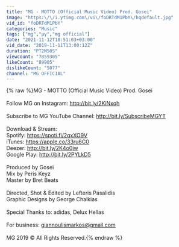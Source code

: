 ```yaml
---
title: "MG - MOTTO (Official Music Video) Prod. Gosei"
image: "https:\/\/i.ytimg.com\/vi\/foDRTdM1PbY\/hqdefault.jpg"
vid_id: "foDRTdM1PbY"
categories: "Music"
tags: ["mg","μγ","mg official"]
date: "2021-11-12T18:51:03+03:00"
vid_date: "2019-11-11T13:00:12Z"
duration: "PT2M50S"
viewcount: "7859305"
likeCount: "89905"
dislikeCount: "5077"
channel: "MG OFFICIAL"
---
```

{% raw %}MG - MOTTO (Official Music Video) Prod. Gosei<br /><br />Follow MG on Instagram: <a rel="nofollow" target="blank" href="http://bit.ly/2KiNxqh">http://bit.ly/2KiNxqh</a><br /><br />Subscribe to MG YouTube Channel: <a rel="nofollow" target="blank" href="http://bit.ly/SubscribeMGYT">http://bit.ly/SubscribeMGYT</a><br /><br />Download &amp; Stream:<br />Spotify: <a rel="nofollow" target="blank" href="https://spoti.fi/2qxXO9V">https://spoti.fi/2qxXO9V</a><br />iTunes: <a rel="nofollow" target="blank" href="https://apple.co/33ru6C0">https://apple.co/33ru6C0</a><br />Deezer: <a rel="nofollow" target="blank" href="http://bit.ly/2K4o0jw">http://bit.ly/2K4o0jw</a><br />Google Play: <a rel="nofollow" target="blank" href="http://bit.ly/2PYLkD5">http://bit.ly/2PYLkD5</a><br /><br />Produced by Gosei<br />Mix by Peris Keyz<br />Master by Bret Beats<br /><br />Directed, Shot &amp; Edited by Lefteris Pasalidis<br />Graphic Designs by George Chalkias<br /><br />Special Thanks to: adidas, Delux Hellas<br /><br />For business: giannoulismarkos@gmail.com<br /><br />MG 2019 © All Rights Reserved.{% endraw %}
